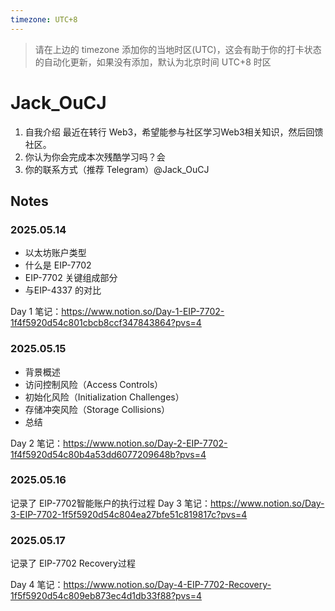 ```yaml
---
timezone: UTC+8
---
```


> 请在上边的 timezone 添加你的当地时区(UTC)，这会有助于你的打卡状态的自动化更新，如果没有添加，默认为北京时间 UTC+8 时区


# Jack_OuCJ

1. 自我介绍 最近在转行 Web3，希望能参与社区学习Web3相关知识，然后回馈社区。
2. 你认为你会完成本次残酷学习吗？会
3. 你的联系方式（推荐 Telegram）@Jack_OuCJ

## Notes

<!-- Content_START -->

### 2025.05.14
* 以太坊账户类型
* 什么是 EIP-7702
* EIP-7702 关键组成部分
* 与EIP-4337 的对比

Day 1 笔记：https://www.notion.so/Day-1-EIP-7702-1f4f5920d54c801cbcb8ccf347843864?pvs=4

### 2025.05.15
* 背景概述
* 访问控制风险（Access Controls）
* 初始化风险（Initialization Challenges）
* 存储冲突风险（Storage Collisions）
* 总结

Day 2 笔记：https://www.notion.so/Day-2-EIP-7702-1f4f5920d54c80b4a53dd6077209648b?pvs=4

### 2025.05.16
记录了 EIP-7702智能账户的执行过程
Day 3 笔记：https://www.notion.so/Day-3-EIP-7702-1f5f5920d54c804ea27bfe51c819817c?pvs=4

### 2025.05.17
记录了 EIP-7702 Recovery过程

Day 4 笔记：https://www.notion.so/Day-4-EIP-7702-Recovery-1f5f5920d54c809eb873ec4d1db33f88?pvs=4



<!-- Content_END -->